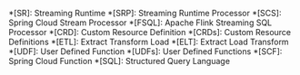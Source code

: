
*[SR]: Streaming Runtime
*[SRP]: Streaming Runtime Processor
*[SCS]: Spring Cloud Stream Processor
*[FSQL]: Apache Flink Streaming SQL Processor
*[CRD]: Custom Resource Definition
*[CRDs]: Custom Resource Definitions
*[ETL]: Extract Transform Load
*[ELT]: Extract Load Transform 
*[UDF]: User Defined Function
*[UDFs]: User Defined Functions
*[SCF]: Spring Cloud Function
*[SQL]: Structured Query Language
